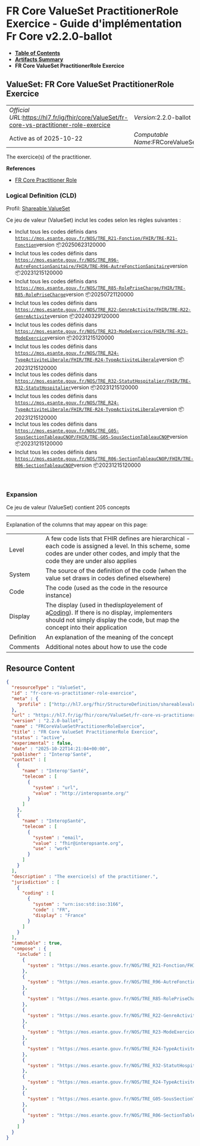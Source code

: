 # FR Core ValueSet PractitionerRole Exercice - Guide d'implémentation Fr Core v2.2.0-ballot

* [**Table of Contents**](toc.md)
* [**Artifacts Summary**](artifacts.md)
* **FR Core ValueSet PractitionerRole Exercice**

## ValueSet: FR Core ValueSet PractitionerRole Exercice 

| | |
| :--- | :--- |
| *Official URL*:https://hl7.fr/ig/fhir/core/ValueSet/fr-core-vs-practitioner-role-exercice | *Version*:2.2.0-ballot |
| Active as of 2025-10-22 | *Computable Name*:FRCoreValueSetPractitionerRoleExercice |

 
The exercice(s) of the practitioner. 

 **References** 

* [FR Core Practitioner Role](StructureDefinition-fr-core-practitioner-role.md)

### Logical Definition (CLD)

Profil: [Shareable ValueSet](http://hl7.org/fhir/R4/shareablevalueset.html)

Ce jeu de valeur (ValueSet) inclut les codes selon les règles suivantes :

* Inclut tous les codes définis dans [`https://mos.esante.gouv.fr/NOS/TRE_R21-Fonction/FHIR/TRE-R21-Fonction`](https://interop.esante.gouv.fr/terminologies/1.2.0/CodeSystem-TRE-R21-Fonction.html)version 📦20250623120000
* Inclut tous les codes définis dans [`https://mos.esante.gouv.fr/NOS/TRE_R96-AutreFonctionSanitaire/FHIR/TRE-R96-AutreFonctionSanitaire`](https://interop.esante.gouv.fr/terminologies/1.2.0/CodeSystem-TRE-R96-AutreFonctionSanitaire.html)version 📦20231215120000
* Inclut tous les codes définis dans [`https://mos.esante.gouv.fr/NOS/TRE_R85-RolePriseCharge/FHIR/TRE-R85-RolePriseCharge`](https://interop.esante.gouv.fr/terminologies/1.2.0/CodeSystem-TRE-R85-RolePriseCharge.html)version 📦20250721120000
* Inclut tous les codes définis dans [`https://mos.esante.gouv.fr/NOS/TRE_R22-GenreActivite/FHIR/TRE-R22-GenreActivite`](https://interop.esante.gouv.fr/terminologies/1.2.0/CodeSystem-TRE-R22-GenreActivite.html)version 📦20240329120000
* Inclut tous les codes définis dans [`https://mos.esante.gouv.fr/NOS/TRE_R23-ModeExercice/FHIR/TRE-R23-ModeExercice`](https://interop.esante.gouv.fr/terminologies/1.2.0/CodeSystem-TRE-R23-ModeExercice.html)version 📦20231215120000
* Inclut tous les codes définis dans [`https://mos.esante.gouv.fr/NOS/TRE_R24-TypeActiviteLiberale/FHIR/TRE-R24-TypeActiviteLiberale`](https://interop.esante.gouv.fr/terminologies/1.2.0/CodeSystem-TRE-R24-TypeActiviteLiberale.html)version 📦20231215120000
* Inclut tous les codes définis dans [`https://mos.esante.gouv.fr/NOS/TRE_R32-StatutHospitalier/FHIR/TRE-R32-StatutHospitalier`](https://interop.esante.gouv.fr/terminologies/1.2.0/CodeSystem-TRE-R32-StatutHospitalier.html)version 📦20231215120000
* Inclut tous les codes définis dans [`https://mos.esante.gouv.fr/NOS/TRE_R24-TypeActiviteLiberale/FHIR/TRE-R24-TypeActiviteLiberale`](https://interop.esante.gouv.fr/terminologies/1.2.0/CodeSystem-TRE-R24-TypeActiviteLiberale.html)version 📦20231215120000
* Inclut tous les codes définis dans [`https://mos.esante.gouv.fr/NOS/TRE_G05-SousSectionTableauCNOP/FHIR/TRE-G05-SousSectionTableauCNOP`](https://interop.esante.gouv.fr/terminologies/1.2.0/CodeSystem-TRE-G05-SousSectionTableauCNOP.html)version 📦20231215120000
* Inclut tous les codes définis dans [`https://mos.esante.gouv.fr/NOS/TRE_R06-SectionTableauCNOP/FHIR/TRE-R06-SectionTableauCNOP`](https://interop.esante.gouv.fr/terminologies/1.2.0/CodeSystem-TRE-R06-SectionTableauCNOP.html)version 📦20231215120000

 

### Expansion

Ce jeu de valeur (ValueSet) contient 205 concepts

-------

 Explanation of the columns that may appear on this page: 

| | |
| :--- | :--- |
| Level | A few code lists that FHIR defines are hierarchical - each code is assigned a level. In this scheme, some codes are under other codes, and imply that the code they are under also applies |
| System | The source of the definition of the code (when the value set draws in codes defined elsewhere) |
| Code | The code (used as the code in the resource instance) |
| Display | The display (used in the*display*element of a[Coding](http://hl7.org/fhir/R4/datatypes.html#Coding)). If there is no display, implementers should not simply display the code, but map the concept into their application |
| Definition | An explanation of the meaning of the concept |
| Comments | Additional notes about how to use the code |



## Resource Content

```json
{
  "resourceType" : "ValueSet",
  "id" : "fr-core-vs-practitioner-role-exercice",
  "meta" : {
    "profile" : ["http://hl7.org/fhir/StructureDefinition/shareablevalueset"]
  },
  "url" : "https://hl7.fr/ig/fhir/core/ValueSet/fr-core-vs-practitioner-role-exercice",
  "version" : "2.2.0-ballot",
  "name" : "FRCoreValueSetPractitionerRoleExercice",
  "title" : "FR Core ValueSet PractitionerRole Exercice",
  "status" : "active",
  "experimental" : false,
  "date" : "2025-10-22T14:21:04+00:00",
  "publisher" : "Interop'Santé",
  "contact" : [
    {
      "name" : "Interop'Santé",
      "telecom" : [
        {
          "system" : "url",
          "value" : "http://interopsante.org/"
        }
      ]
    },
    {
      "name" : "InteropSanté",
      "telecom" : [
        {
          "system" : "email",
          "value" : "fhir@interopsante.org",
          "use" : "work"
        }
      ]
    }
  ],
  "description" : "The exercice(s) of the practitioner.",
  "jurisdiction" : [
    {
      "coding" : [
        {
          "system" : "urn:iso:std:iso:3166",
          "code" : "FR",
          "display" : "France"
        }
      ]
    }
  ],
  "immutable" : true,
  "compose" : {
    "include" : [
      {
        "system" : "https://mos.esante.gouv.fr/NOS/TRE_R21-Fonction/FHIR/TRE-R21-Fonction"
      },
      {
        "system" : "https://mos.esante.gouv.fr/NOS/TRE_R96-AutreFonctionSanitaire/FHIR/TRE-R96-AutreFonctionSanitaire"
      },
      {
        "system" : "https://mos.esante.gouv.fr/NOS/TRE_R85-RolePriseCharge/FHIR/TRE-R85-RolePriseCharge"
      },
      {
        "system" : "https://mos.esante.gouv.fr/NOS/TRE_R22-GenreActivite/FHIR/TRE-R22-GenreActivite"
      },
      {
        "system" : "https://mos.esante.gouv.fr/NOS/TRE_R23-ModeExercice/FHIR/TRE-R23-ModeExercice"
      },
      {
        "system" : "https://mos.esante.gouv.fr/NOS/TRE_R24-TypeActiviteLiberale/FHIR/TRE-R24-TypeActiviteLiberale"
      },
      {
        "system" : "https://mos.esante.gouv.fr/NOS/TRE_R32-StatutHospitalier/FHIR/TRE-R32-StatutHospitalier"
      },
      {
        "system" : "https://mos.esante.gouv.fr/NOS/TRE_R24-TypeActiviteLiberale/FHIR/TRE-R24-TypeActiviteLiberale"
      },
      {
        "system" : "https://mos.esante.gouv.fr/NOS/TRE_G05-SousSectionTableauCNOP/FHIR/TRE-G05-SousSectionTableauCNOP"
      },
      {
        "system" : "https://mos.esante.gouv.fr/NOS/TRE_R06-SectionTableauCNOP/FHIR/TRE-R06-SectionTableauCNOP"
      }
    ]
  }
}

```
